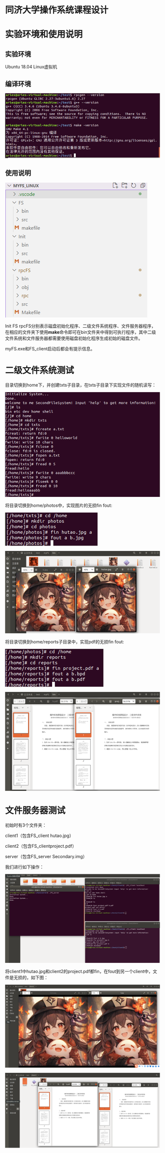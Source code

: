 # 同济大学操作系统课程设计 

# 实验环境和使用说明

## 实验环境

Ubuntu 18.04 Linux虚拟机

## 编译环境

![1713768270816](image/Readme/1713768270816.png)

## 使用说明

![1713768291872](image/Readme/1713768291872.png)

Init FS rpcFS分别表示磁盘初始化程序、二级文件系统程序、文件服务器程序，在相应的文件夹下使用**make**命令即可在bin文件夹中得到可执行程序，其中二级文件系统和文件服务器都需要使用磁盘初始化程序生成初始的磁盘文件。

myFS.exe和FS_client启动后都会有提示信息。

# 二级文件系统测试

目录切换到home下，并创建txts子目录，在txts子目录下实现文件的随机读写：

![1713768365957](image/Readme/1713768365957.png)

将目录切换到home/photos中，实现图片的无损fin fout:

![1713768403199](image/Readme/1713768403199.png)

![1713768429195](image/Readme/1713768429195.png)

将目录切换到home/reports子目录中，实现pdf的无损fin fout:

![1713768452580](image/Readme/1713768452580.png)

![1713768457392](image/Readme/1713768457392.png)

# 文件服务器测试

初始时有3个文件夹：

client1（包含FS_client hutao.jpg）

client2（包含FS_clientproject.pdf）

server（包含FS_server Secondary.img）

我们进行如下操作：

![1713768505012](image/Readme/1713768505012.png)

将client1中hutao.jpg和client2的project.pdf都fin，在fout到另一个client中，文件是无损的，如下图：

![1713768512035](image/Readme/1713768512035.png)


![1713768519302](image/Readme/1713768519302.png)
